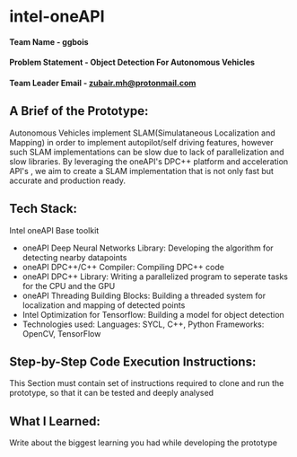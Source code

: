 # intel-oneAPI


#### Team Name - ggbois   
#### Problem Statement - Object Detection For Autonomous Vehicles
#### Team Leader Email - zubair.mh@protonmail.com

## A Brief of the Prototype:
Autonomous Vehicles implement SLAM(Simulataneous Localization and Mapping) in order to implement autopilot/self driving features, however such SLAM implementations can be slow due to lack of parallelization and slow libraries. By leveraging the oneAPI's DPC++ platform and acceleration API's , we aim to create a SLAM implementation that is not only fast but accurate and production ready.
  
## Tech Stack: 
   Intel oneAPI Base toolkit
- oneAPI Deep Neural Networks Library: Developing the algorithm for detecting nearby datapoints
- oneAPI DPC++/C++ Compiler: Compiling DPC++ code
- oneAPI DPC++ Library: Writing a parallelized program to seperate tasks for the CPU and the GPU
- oneAPI Threading Building Blocks: Building a threaded system for localization and mapping of detected points
- Intel Optimization for Tensorflow: Building a model for object detection
- Technologies used:
    Languages: SYCL, C++, Python
    Frameworks: OpenCV, TensorFlow
   
## Step-by-Step Code Execution Instructions:
  This Section must contain set of instructions required to clone and run the prototype, so that it can be tested and deeply analysed
  
## What I Learned:
   Write about the biggest learning you had while developing the prototype
